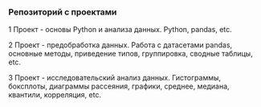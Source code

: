 ### Репозиторий с проектами

1 Проект - основы Python и анализа данных. Python, pandas, etc.

2 Проект - предобработка данных. Работа с датасетами pandas, основные методы, приведение типов, группировка, сводные таблицы, etc.

3 Проект - исследовательский анализ данных. Гистограммы, боксплоты, диаграммы рассеяния, графики, среднее, медиана, квантили, корреляция, etc.
